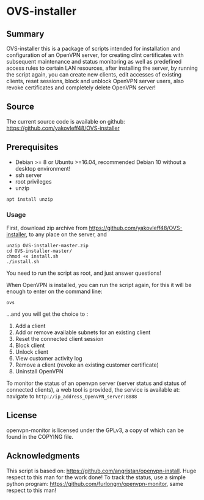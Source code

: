 # OVS-installer


## Summary

OVS-installer this is a package of scripts intended for installation and configuration of an OpenVPN server, for creating clint certificates with subsequent maintenance and status monitoring as well as predefined access rules
to certain LAN resources, after installing the server, by running the script again, you can create new clients, edit accesses of existing clients, reset sessions, block and unblock OpenVPN server users, also revoke certificates and completely delete OpenVPN server!

## Source

The current source code is available on github:
https://github.com/yakovleff48/OVS-installer

## Prerequisites
  - Debian >= 8 or Ubuntu >=16.04, recommended Debian 10 without a desktop environment! 
  - ssh server
  - root privileges
  - unzip
```shell
apt install unzip

```

### Usage
First, download zip archive from https://github.com/yakovleff48/OVS-installer, to any place on the server, and
```shell
unzip OVS-installer-master.zip
cd OVS-installer-master/
chmod +x install.sh
./install.sh
```
You need to run the script as root, and just answer questions!

When OpenVPN is installed, you can run the script again, for this it will be enough to enter on the command line:

```shell
ovs
```
...and you will get the choice to :

1) Add a client
2) Add or remove available subnets for an existing client
3) Reset the connected client session
4) Block client
5) Unlock client
6) View customer activity log
7) Remove a client (revoke an existing customer certificate)
8) Uninstall OpenVPN

To monitor the status of an openvpn server (server status and status of connected clients), a web tool is provided, the service is available at:
navigate to `http://ip_address_OpenVPN_server:8888`

## License

openvpn-monitor is licensed under the GPLv3, a copy of which can be found in
the COPYING file.


## Acknowledgments
This script is based on: https://github.com/angristan/openvpn-install. Huge respect to this man for the work done!
To track the status, use a simple python program: https://github.com/furlongm/openvpn-monitor, same respect to this man!
